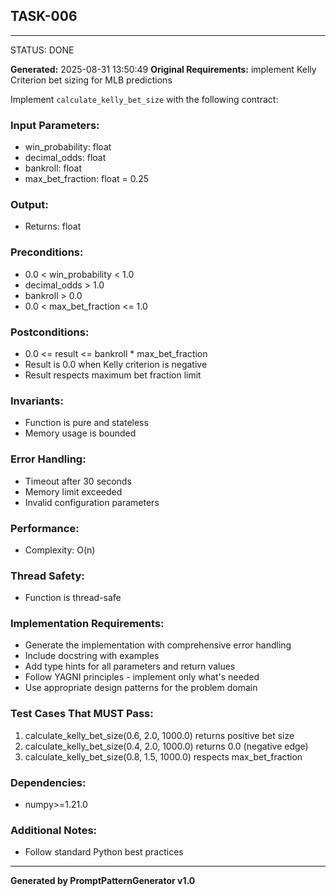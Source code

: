## TASK-006
---
STATUS: DONE

**Generated:** 2025-08-31 13:50:49
**Original Requirements:** implement Kelly Criterion bet sizing for MLB predictions

Implement `calculate_kelly_bet_size` with the following contract:

### Input Parameters:
  - win_probability: float
  - decimal_odds: float
  - bankroll: float
  - max_bet_fraction: float = 0.25

### Output:
- Returns: float

### Preconditions:
  - 0.0 < win_probability < 1.0
  - decimal_odds > 1.0
  - bankroll > 0.0
  - 0.0 < max_bet_fraction <= 1.0

### Postconditions:
  - 0.0 <= result <= bankroll * max_bet_fraction
  - Result is 0.0 when Kelly criterion is negative
  - Result respects maximum bet fraction limit

### Invariants:
  - Function is pure and stateless
  - Memory usage is bounded

### Error Handling:
  - Timeout after 30 seconds
  - Memory limit exceeded
  - Invalid configuration parameters

### Performance:
- Complexity: O(n)

### Thread Safety:
- Function is thread-safe

### Implementation Requirements:
- Generate the implementation with comprehensive error handling
- Include docstring with examples
- Add type hints for all parameters and return values
- Follow YAGNI principles - implement only what's needed
- Use appropriate design patterns for the problem domain

### Test Cases That MUST Pass:
1. calculate_kelly_bet_size(0.6, 2.0, 1000.0) returns positive bet size
2. calculate_kelly_bet_size(0.4, 2.0, 1000.0) returns 0.0 (negative edge)
3. calculate_kelly_bet_size(0.8, 1.5, 1000.0) respects max_bet_fraction

### Dependencies:
- numpy>=1.21.0

### Additional Notes:
- Follow standard Python best practices

---
**Generated by PromptPatternGenerator v1.0**
